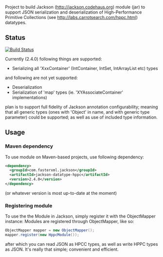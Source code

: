 Project to build Jackson (http://jackson.codehaus.org) module (jar) to support JSON serialization and deserialization of High-Performance Primitive Collections (see http://labs.carrotsearch.com/hppc.html) datatypes.

## Status

[![Build Status](https://travis-ci.org/FasterXML/jackson-datatype-hppc.svg)](https://travis-ci.org/FasterXML/jackson-datatype-hppc)

Currently (2.4.0) following things are supported:

* Serializing all 'XxxContainer' (IntContainer, IntSet, IntArrayList etc) types

and following are not yet supported:

* Deserialization
* Serialization of 'map' types (ie. 'XYAssociateContainer' implementations)

plan is to support full fidelity of Jackson annotation configurability; meaning that all generic types (ones with 'Object' in name, and with generic type parameter) could be supported; as well as use of included type information.

## Usage

### Maven dependency

To use module on Maven-based projects, use following dependency:

```xml
<dependency>
  <groupId>com.fasterxml.jackson</groupId>
  <artifactId>jackson-datatype-hppc</artifactId>
  <version>2.4.0</version>
</dependency>
```

(or whatever version is most up-to-date at the moment)

### Registering module

To use the the Module in Jackson, simply register it with the ObjectMapper instance:
Modules are registered through ObjectMapper, like so:

```java
ObjectMapper mapper = new ObjectMapper();
mapper.register(new HppcModule());
```

after which you can read JSON as HPCC types, as well as write HPPC types as JSON. It's really that simple; convenient and efficient.
